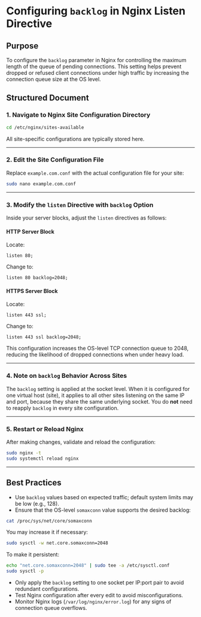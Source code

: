 
# **Configuring `backlog` in Nginx Listen Directive**

## **Purpose**

To configure the `backlog` parameter in Nginx for controlling the maximum length of the queue of pending connections. This setting helps prevent dropped or refused client connections under high traffic by increasing the connection queue size at the OS level.

## **Structured Document**

### 1. **Navigate to Nginx Site Configuration Directory**

```bash
cd /etc/nginx/sites-available
```

All site-specific configurations are typically stored here.

---

### 2. **Edit the Site Configuration File**

Replace `example.com.conf` with the actual configuration file for your site:

```bash
sudo nano example.com.conf
```

---

### 3. **Modify the `listen` Directive with `backlog` Option**

Inside your server blocks, adjust the `listen` directives as follows:

#### HTTP Server Block

Locate:

```nginx
listen 80;
```

Change to:

```nginx
listen 80 backlog=2048;
```

#### HTTPS Server Block

Locate:

```nginx
listen 443 ssl;
```

Change to:

```nginx
listen 443 ssl backlog=2048;
```

This configuration increases the OS-level TCP connection queue to 2048, reducing the likelihood of dropped connections when under heavy load.

---

### 4. **Note on `backlog` Behavior Across Sites**

The `backlog` setting is applied at the socket level. When it is configured for one virtual host (site), it applies to all other sites listening on the same IP and port, because they share the same underlying socket. You do **not** need to reapply `backlog` in every site configuration.

---

### 5. **Restart or Reload Nginx**

After making changes, validate and reload the configuration:

```bash
sudo nginx -t
sudo systemctl reload nginx
```

---

## **Best Practices**

* Use `backlog` values based on expected traffic; default system limits may be low (e.g., 128).
* Ensure that the OS-level `somaxconn` value supports the desired backlog:

```bash
cat /proc/sys/net/core/somaxconn
```

You may increase it if necessary:

```bash
sudo sysctl -w net.core.somaxconn=2048
```

To make it persistent:

```bash
echo "net.core.somaxconn=2048" | sudo tee -a /etc/sysctl.conf
sudo sysctl -p
```

* Only apply the `backlog` setting to one socket per IP\:port pair to avoid redundant configurations.
* Test Nginx configuration after every edit to avoid misconfigurations.
* Monitor Nginx logs (`/var/log/nginx/error.log`) for any signs of connection queue overflows.
